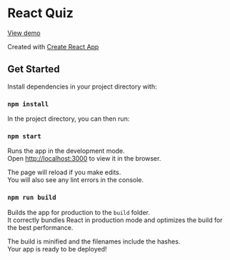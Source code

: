 # React Quiz

[View demo](http://mitchgavan.github.io/react-multi-choice-quiz/)

Created with [Create React App](https://github.com/facebookincubator/create-react-app)

## Get Started
Install dependencies in your project directory with:
### `npm install`

In the project directory, you can then run:

### `npm start`

Runs the app in the development mode.<br>
Open [http://localhost:3000](http://localhost:3000) to view it in the browser.

The page will reload if you make edits.<br>
You will also see any lint errors in the console.

### `npm run build`

Builds the app for production to the `build` folder.<br>
It correctly bundles React in production mode and optimizes the build for the best performance.

The build is minified and the filenames include the hashes.<br>
Your app is ready to be deployed!
